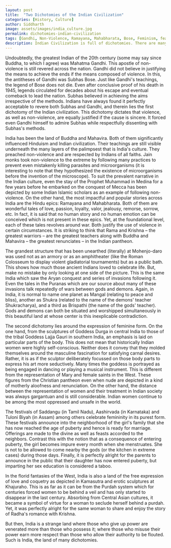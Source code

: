 ```yaml
---
layout: post
title:  "Two Dichotomies of the Indian Civilization"
categories: [History, Culture]
author: Siddharth
image: assets/images/india_culture.jpg
permalink: dichotomies-indian-civilization
tags: [Gandhi, Non-Violence, Ramayana, Mahabharata, Bose, Feminism, featured]
description: Indian Civilization is full of dichotomies. There are many irreconciliable traditions in the Indian culture.
---
```

Undoubtedly, the greatest Indian of the 20th century (some may say since Buddha, to which I agree) was Mahatma Gandhi. This apostle of non-violence is still revered across the nation. Gandhi did not believe in justifying the means to achieve the ends if the means composed of violence. In this, the antitheses of Gandhi was Subhas Bose. Just like Gandhi's teachings, the legend of Bose does not die. Even after conclusive proof of his death in 1945, legends circulated for decades about his escape and eventual comeback to lead the nation. Subhas believed in achieving the aims irrespective of the methods. Indians have always found it perfectly acceptable to revere both Subhas and Gandhi, and therein lies the first dichotomy of the Indian civilization. This dichotomy dictates that violence, as well as non-violence, are equally justified if the cause is sincere. It forced even Gandhi himself to admire Subhas while respectfully dissenting with Subhas's methods.

India has been the land of Buddha and Mahavira. Both of them significantly influenced Hinduism and Indian civilization. Their teachings are still visible underneath the many layers of the palimpsest that is India's culture. They preached non-violence and are respected by Indians of all faiths. Jain monks took non-violence to the extreme by following many practices to prevent even mistakenly killing parasites and microorganisms (it is interesting to note that they hypothesized the existence of microorganisms before the invention of the microscope). To suit the prevalent narrative in the Indian culture, even the stay of the Prophet Muhammad in Medina for a few years before he embarked on the conquest of Mecca has been depicted by some Indian Islamic scholars as an example of following non-violence. On the other hand, the most impactful and popular stories across India are the Hindu epics: Ramayana and Mahabharata. Both of them are wonderful tales of love, passion, loyalty, valor, jealousy, remorse, sorrow, etc. In fact, it is said that no human story and no human emotion can be conceived which is not present in these epics. Yet, at the foundational level, each of these tales revolves around war. Both justify the use of violence in certain circumstances. It is striking to think that Rama and Krishna – the greatest warriors – are the greatest teachers along with Buddha and Mahavira – the greatest renunciates – in the Indian pantheon.

The grandest structure that has been unearthed (literally) at Mohenjo-daro was used not as an armory or as an amphitheater (like the Roman Colosseum to display violent gladiatorial tournaments) but as a public bath. This shows how much those ancient Indians loved to celebrate life. But, make no mistake by only looking at one side of the picture. This is the same India which saw the Aryan conquest and series of invasions following it. Even the tales in the Puranas which are our source about many of these invasions talk repeatedly of wars between gods and demons. Again, in India, it is normal to name one planet as Mangal (relating to peace and bliss), another as Shukra (related to the name of the demons' teacher Shukracharya), and a third as Brispathi (the name of the gods' teacher). Gods and demons can both be situated and worshipped simultaneously in this beautiful land at whose center is this inexplicable contradiction.

The second dichotomy lies around the expression of feminine form. On the one hand, from the sculptures of Goddess Durga in central India to those of the tribal Goddess Lajja Gauri in southern India, an emphasis is laid on particular parts of the body. This does not mean that historically Indian women were highly self-conscious. Neither does it convey that they molded themselves around the masculine fascination for satisfying carnal desires. Rather, it is as if the sculptor deliberately focussed on those body parts to express his art more seductively. Many times the goddess is portrayed as being engaged in dancing or playing a musical instrument. This is different from the representation of Mary and female saints in the West. These figures from the Christian pantheon even when nude are depicted in a kind of motherly aloofness and renunciation. On the other hand, the distance between the representation of women and their treatment in Indian society was always gargantuan and is still considerable. Indian women continue to be among the most oppressed and unsafe in the world.

The festivals of Saddangu (in Tamil Nadu), Aashirvada (in Karnataka) and Tuloni Biyah (in Assam) among others celebrate femininity in its purest form. These festivals announce into the neighborhood of the girl's family that she has now reached the age of puberty and hence is ready for marriage. Offerings are made to the divine as well as feasts accorded to the neighbors. Contrast this with the notion that as a consequence of entering puberty, the girl becomes impure every month when she menstruates. She is not to be allowed to come nearby the gods (or the kitchen in extreme cases) during those days. Finally, it is perfectly alright for the parents to announce in the public that their daughter has now entered puberty, but imparting her sex education is considered a taboo.

In the florid fantasies of the West, India is also a land of the free expression of love and coquetry as depicted in Kamasutra and erotic sculptures at Khajuraho. This is as far as it can be from the Purdah system which for centuries forced women to be behind a veil and has only started to disappear in the last century. Absorbing from Central Asian cultures, it became a symbol of virtue for a woman to seclude herself behind a purdah. Yet, it was perfectly alright for the same woman to share and enjoy the story of Radha's romance with Krishna.

But then, India is a strange land where those who give up power are venerated more than those who possess it; where those who misuse their power earn more respect than those who allow their authority to be flouted. Such is India, the land of many dichotomies.